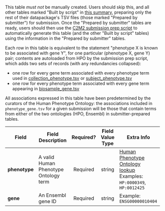 This table *must not* be manually created. Users should skip this, and all other tables marked "Built by script" in [this summary](./C2M2-Table-Summary), preparing only the rest of their datapackage's TSV files (those marked "Prepared by submitter") for submission. Once the "Prepared by submitter" tables are ready, users should then use the [C2M2 submission prep script](https://osf.io/bq6k9/) to automatically generate this table (and the other "Built by script" tables) using the information in the "Prepared by submitter" tables.

Each row in this table is equivalent to the statement "phenotype X is known to be associated with gene Y", for one particular (phenotype X, gene Y) pair; contents are autoloaded from HPO by the submission prep script, which adds two sets of records (with any redundancies collapsed):

* one row for every gene term associated with every phenotype term used in [collection_phenotype.tsv](./TableInfo:-collection_phenotype.tsv) or [subject_phenotype.tsv](./TableInfo:-subject_phenotype.tsv)
* one row for every phenotype term associated with every gene term appearing in [biosample_gene.tsv](./TableInfo:-biosample_gene.tsv)

All associations expressed in this table have been predetermined by the curators of the Human Phenotype Ontology: the associations included in `phenotype_gene.tsv` for a given submission will be those that contain terms from either of the two ontologies (HPO, Ensembl) in submitter-prepared tables.

Field | Field Description | Required? | Field Value Type | Extra Info 
------|-------------------|:-----------:|:-------------:|------------
**phenotype** | A valid Human Phenotype Ontology term | Required | string | [Human Phenotype Ontology lookup](https://hpo.jax.org/app/) <br /> Examples: `HP:0000349`, `HP:0012425`
**gene** | An Ensembl gene ID | Required |  string |  Example: `ENSG00000010404`